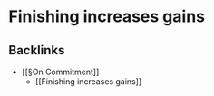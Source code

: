 # Finishing increases gains

## Backlinks
* [[§On Commitment]]
	* [[Finishing increases gains]]

<!-- {BearID:EE3EF199-2A99-4C7D-A29F-642E8388C9C5-689-0000013ABE79B6D4} -->
